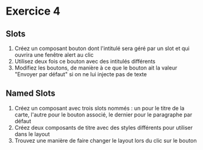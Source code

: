 # Exercice 4

## Slots 
1. Créez un composant bouton dont l'intitulé sera géré par un slot et qui ouvrira une fenêtre alert au clic
2. Utilisez deux fois ce bouton avec des intitulés différents
3. Modifiez les boutons, de manière à ce que le bouton ait la valeur "Envoyer par défaut" si on ne lui injecte pas de texte

## Named Slots
1. Créez un composant avec trois slots nommés : un pour le titre de la carte, l'autre pour le bouton associé, le dernier pour le paragraphe par défaut
2. Créez deux composants de titre avec des styles différents pour utiliser dans le layout
3. Trouvez une manière de faire changer le layout lors du clic sur le bouton
